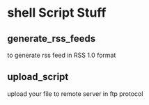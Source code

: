 # shell Script Stuff

## generate_rss_feeds
to generate rss feed in RSS 1.0 format

## upload_script
upload your file to remote server in ftp protocol
